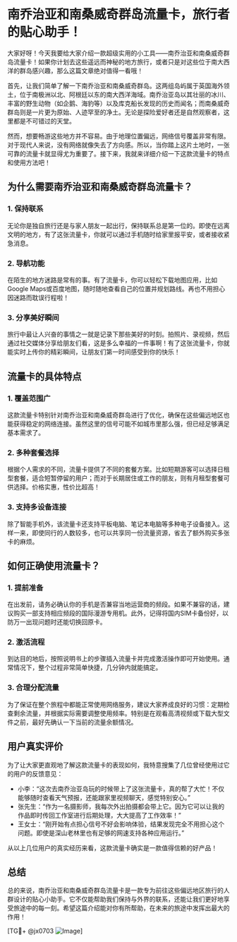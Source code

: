 # 南乔治亚和南桑威奇群岛流量卡，旅行者的贴心助手！

大家好呀！今天我要给大家介绍一款超级实用的小工具——南乔治亚和南桑威奇群岛流量卡！如果你计划去这些遥远而神秘的地方旅行，或者只是对这些位于南大西洋的群岛感兴趣，那么这篇文章绝对值得一看哦！

首先，让我们简单了解一下南乔治亚和南桑威奇群岛。这两组岛屿属于英国海外领土，位于南极洲以北、阿根廷以东的南大西洋海域。南乔治亚岛以其壮丽的冰川、丰富的野生动物（如企鹅、海豹等）以及库克船长发现的历史而闻名；而南桑威奇群岛则是一片更为原始、人迹罕至的净土。无论是探险爱好者还是自然观察者，这里都是不可错过的天堂。

然而，想要畅游这些地方并不容易。由于地理位置偏远，网络信号覆盖非常有限。对于现代人来说，没有网络就像失去了方向感。所以，当你踏上这片土地时，一张可靠的流量卡就显得尤为重要了。接下来，我就来详细介绍一下这款流量卡的特点和使用方法吧！

## 为什么需要南乔治亚和南桑威奇群岛流量卡？

### 1. **保持联系**
无论你是独自旅行还是与家人朋友一起出行，保持联系总是第一位的。即使在远离文明的地方，有了这张流量卡，你就可以通过手机随时给家里报平安，或者接收紧急消息。

### 2. **导航功能**
在陌生的地方迷路是常有的事。有了流量卡，你可以轻松下载地图应用，比如Google Maps或百度地图，随时随地查看自己的位置并规划路线。再也不用担心因迷路而耽误行程啦！

### 3. **分享美好瞬间**
旅行中最让人兴奋的事情之一就是记录下那些美好的时刻。拍照片、录视频，然后通过社交媒体分享给朋友们看，这是多么幸福的一件事啊！有了这张流量卡，你就能实时上传你的精彩瞬间，让朋友们第一时间感受到你的快乐！

## 流量卡的具体特点

### 1. **覆盖范围广**
这款流量卡特别针对南乔治亚和南桑威奇群岛进行了优化，确保在这些偏远地区也能获得稳定的网络连接。虽然这里的信号可能不如城市里那么强，但已经足够满足基本需求了。

### 2. **多种套餐选择**
根据个人需求的不同，流量卡提供了不同的套餐方案。比如短期游客可以选择日租型套餐，适合短暂停留的用户；而对于长期居住或工作的朋友，则有月租型套餐可供选择。价格实惠，性价比超高！

### 3. **支持多设备连接**
除了智能手机外，该流量卡还支持平板电脑、笔记本电脑等多种电子设备接入。这样一来，即使同行的人数较多，也可以共享同一份流量资源，省去了额外购买多张卡的麻烦。

## 如何正确使用流量卡？

### 1. **提前准备**
在出发前，请务必确认你的手机是否兼容当地运营商的频段。如果不兼容的话，建议购买一部支持相应频段的国际漫游专用机。此外，记得将国内SIM卡备份好，以防万一出现问题时还能切换回原卡。

### 2. **激活流程**
到达目的地后，按照说明书上的步骤插入流量卡并完成激活操作即可开始使用。通常情况下，整个过程非常简单快捷，几分钟内就能搞定。

### 3. **合理分配流量**
为了保证在整个旅程中都能正常使用网络服务，建议大家养成良好的习惯：定期检查剩余流量，并根据实际需要调整使用频率。特别是在观看高清视频或下载大型文件之前，最好先确认一下当前的流量余额情况。

## 用户真实评价

为了让大家更直观地了解这款流量卡的表现如何，我特意搜集了几位曾经使用过它的用户的反馈意见：

- 小李：“这次去南乔治亚岛玩的时候带上了这张流量卡，真的帮了大忙！不仅能够随时查看天气预报，还能跟家里视频聊天，感觉特别安心。”
- 张先生：“作为一名摄影师，我每次外出拍摄都会带上它。因为它可以让我的作品即时传回工作室进行后期处理，大大提高了工作效率！”
- 王女士：“刚开始有点担心信号不好会影响体验，结果发现完全不用担心这个问题。即使是深山老林里也有足够的网速支持各种应用运行。”

从以上几位用户的真实经历来看，这款流量卡确实是一款值得信赖的好产品！

## 总结

总的来说，南乔治亚和南桑威奇群岛流量卡是一款专为前往这些偏远地区旅行的人群设计的贴心小助手。它不仅能帮助我们保持与外界的联系，还能让我们更好地享受旅途中的每一刻。希望这篇介绍能对你有所帮助，在未来的旅途中发挥出最大的作用！

[TG💪+ @jx0703 ![Image](https://github.com/user-attachments/assets/dbca1d08-cadb-493c-b0ec-ad6f7a83f270)]